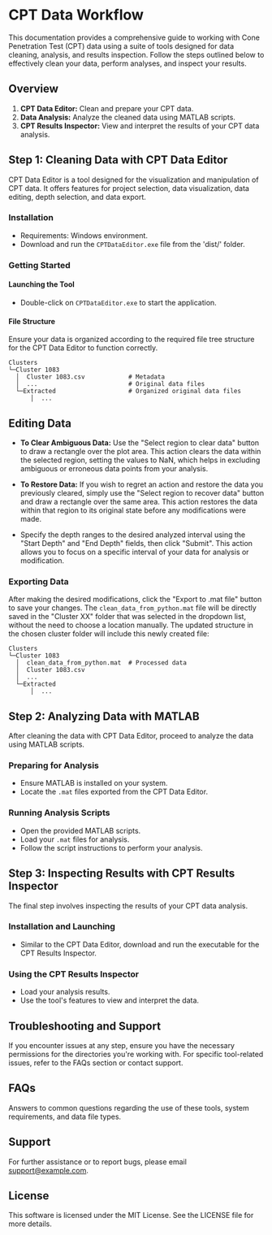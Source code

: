 # CPT Data Workflow

This documentation provides a comprehensive guide to working with Cone Penetration Test (CPT) data using a suite of tools designed for data cleaning, analysis, and results inspection. Follow the steps outlined below to effectively clean your data, perform analyses, and inspect your results.

## Overview

1. **CPT Data Editor:** Clean and prepare your CPT data.
2. **Data Analysis:** Analyze the cleaned data using MATLAB scripts.
3. **CPT Results Inspector:** View and interpret the results of your CPT data analysis.

## Step 1: Cleaning Data with CPT Data Editor

CPT Data Editor is a tool designed for the visualization and manipulation of CPT data. It offers features for project selection, data visualization, data editing, depth selection, and data export.

### Installation

- Requirements: Windows environment.
- Download and run the `CPTDataEditor.exe` file from the 'dist/' folder.

### Getting Started

#### Launching the Tool

- Double-click on `CPTDataEditor.exe` to start the application.

#### File Structure

Ensure your data is organized according to the required file tree structure for the CPT Data Editor to function correctly.

```plaintext
Clusters
└─Cluster 1083
  │  Cluster 1083.csv            # Metadata
  │  ...                         # Original data files
  └─Extracted                    # Organized original data files
      │  ...                     
```

## Editing Data

- **To Clear Ambiguous Data:** Use the "Select region to clear data" button to draw a rectangle over the plot area. This action clears the data within the selected region, setting the values to NaN, which helps in excluding ambiguous or erroneous data points from your analysis.

- **To Restore Data:** If you wish to regret an action and restore the data you previously cleared, simply use the "Select region to recover data" button and draw a rectangle over the same area. This action restores the data within that region to its original state before any modifications were made.

- Specify the depth ranges to the desired analyzed interval using the "Start Depth" and "End Depth" fields, then click "Submit". This action allows you to focus on a specific interval of your data for analysis or modification.

### Exporting Data

After making the desired modifications, click the "Export to .mat file" button to save your changes. The `clean_data_from_python.mat` file will be directly saved in the "Cluster XX" folder that was selected in the dropdown list, without the need to choose a location manually. The updated structure in the chosen cluster folder will include this newly created file:

```
Clusters
└─Cluster 1083
  │  clean_data_from_python.mat  # Processed data
  │  Cluster 1083.csv            
  │  ...                         
  └─Extracted                    
      │  ...                     

```


## Step 2: Analyzing Data with MATLAB

After cleaning the data with CPT Data Editor, proceed to analyze the data using MATLAB scripts.

### Preparing for Analysis

- Ensure MATLAB is installed on your system.
- Locate the `.mat` files exported from the CPT Data Editor.

### Running Analysis Scripts

- Open the provided MATLAB scripts.
- Load your `.mat` files for analysis.
- Follow the script instructions to perform your analysis.

## Step 3: Inspecting Results with CPT Results Inspector

The final step involves inspecting the results of your CPT data analysis.

### Installation and Launching

- Similar to the CPT Data Editor, download and run the executable for the CPT Results Inspector.

### Using the CPT Results Inspector

- Load your analysis results.
- Use the tool's features to view and interpret the data.

## Troubleshooting and Support

If you encounter issues at any step, ensure you have the necessary permissions for the directories you're working with. For specific tool-related issues, refer to the FAQs section or contact support.

## FAQs

Answers to common questions regarding the use of these tools, system requirements, and data file types.

## Support

For further assistance or to report bugs, please email support@example.com.

## License

This software is licensed under the MIT License. See the LICENSE file for more details.
